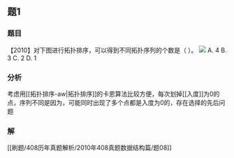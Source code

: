 ## 题1
### 题目
【2010】对下图进行拓扑排序，可以得到不同拓扑序列的个数是（ ）。
![](https://img.hwenyi.tech/202411261502771.webp)
A. 4
B. 3
C. 2
D. 1
### 分析
考虑用[[拓扑排序-aw|拓扑排序]]的卡恩算法比较方便，每次划掉[[入度]]为0的点，序列不同是因为，可能同时出现了多个点都是入度为0的，存在选择的先后问题
### 解
[[刷题/408历年真题解析/2010年408真题数据结构篇/题08]]
